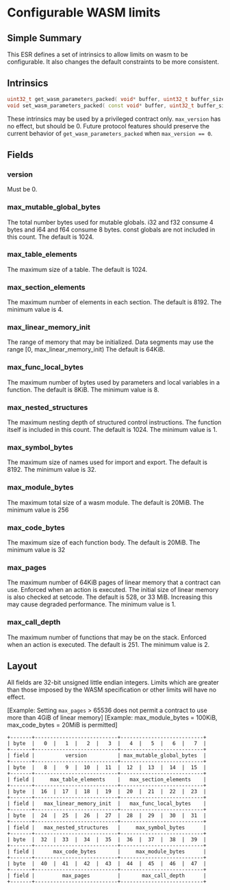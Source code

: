 # Configurable WASM limits

## Simple Summary

This ESR defines a set of intrinsics to allow limits on wasm to be configurable.
It also changes the default constraints to be more consistent.

## Intrinsics

```c++
uint32_t get_wasm_parameters_packed( void* buffer, uint32_t buffer_size, uint32_t max_version);
void set_wasm_parameters_packed( const void* buffer, uint32_t buffer_size);
```

These intrinsics may be used by a privileged contract only.  `max_version` has
no effect, but should be 0.  Future protocol features should preserve the current
behavior of `get_wasm_parameters_packed` when `max_version == 0`.

## Fields

### version

Must be 0.

### max_mutable_global_bytes

The total number bytes used for mutable globals.  i32 and f32 consume 4 bytes and
i64 and f64 consume 8 bytes.  const globals are not included in this count.
The default is 1024.

### max_table_elements

The maximum size of a table.  The default is 1024.

### max_section_elements

The maximum number of elements in each section.  The default is 8192.  The minimum value is 4.

### max_linear_memory_init

The range of memory that may be initialized.  Data segments may use the range [0, max_linear_memory_init)
The default is 64KiB.

### max_func_local_bytes

The maximum number of bytes used by parameters and local variables in a function.
The default is 8KiB.  The minimum value is 8.

### max_nested_structures

The maximum nesting depth of structured control instructions.  The function itself
is included in this count.  The default is 1024.  The minimum value is 1.

### max_symbol_bytes

The maximum size of names used for import and export.  The default is 8192.  The minimum value is 32.

### max_module_bytes

The maximum total size of a wasm module.  The default is 20MiB.  The minimum value is 256

### max_code_bytes

The maximum size of each function body.  The default is 20MiB.  The minimum value is 32

### max_pages

The maximum number of 64KiB pages of linear memory that a contract can use.
Enforced when an action is executed.  The initial size of linear memory is
also checked at setcode.  The default is 528, or 33 MiB.
Increasing this may cause degraded performance.  The minimum value is 1.

### max_call_depth

The maximum number of functions that may be on the stack.  Enforced when an action is executed.
The default is 251.  The minimum value is 2.

## Layout

All fields are 32-bit unsigned little endian integers.  Limits which are
greater than those imposed by the WASM specification or other limits
will have no effect.

[Example: Setting `max_pages` > 65536 does not permit a contract to use more than 4GiB of linear memory]
[Example: max_module_bytes = 100KiB, max_code_bytes = 20MiB is permitted]

```
+-------+---------------------------+---------------------------+
| byte  |   0  |   1  |   2  |   3  |   4  |   5  |   6  |   7  |
+-------+---------------------------+---------------------------+
| field |          version          | max_mutable_global_bytes  |
+-------+---------------------------+---------------------------+
| byte  |   8  |   9  |  10  |  11  |  12  |  13  |  14  |  15  |
+-------+---------------------------+---------------------------+
| field |     max_table_elements    |   max_section_elements    |
+-------+---------------------------+---------------------------+
| byte  |  16  |  17  |  18  |  19  |  20  |  21  |  22  |  23  |
+-------+---------------------------+---------------------------+
| field |   max_linear_memory_init  |   max_func_local_bytes    |
+-------+---------------------------+---------------------------+
| byte  |  24  |  25  |  26  |  27  |  28  |  29  |  30  |  31  |
+-------+---------------------------+---------------------------+
| field |   max_nested_structures   |     max_symbol_bytes      |
+-------+---------------------------+---------------------------+
| byte  |  32  |  33  |  34  |  35  |  36  |  37  |  38  |  39  |
+-------+---------------------------+---------------------------+
| field |      max_code_bytes       |     max_module_bytes      |
+-------+---------------------------+---------------------------+
| byte  |  40  |  41  |  42  |  43  |  44  |  45  |  46  |  47  |
+-------+---------------------------+---------------------------+
| field |         max_pages         |       max_call_depth      |
+-------+---------------------------+---------------------------+
```
